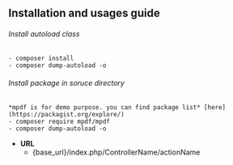 ## Installation and usages guide
	
###### Install autoload class
	- composer install
	- composer dump-autoload -o

###### Install package in soruce directory

	*mpdf is for demo purpose. you can find package list* [here] (https://packagist.org/explore/)
	- composer require mpdf/mpdf 
	- composer dump-autoload -o

- **URL**
	- {base_url}/index.php/ControllerName/actionName
